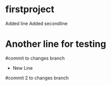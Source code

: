 # firstproject
Added line
Added secondline
# Another line for testing
#commit to changes branch

- New Line

#commit 2 to changes branch